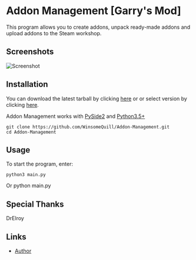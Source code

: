 # Addon Management [Garry's Mod]

This program allows you to create addons, unpack ready-made addons and upload addons to the Steam workshop.

Screenshots
----

![Screenshot](https://i.imgur.com/cuJHJhn.png)


Installation
----

You can download the latest tarball by clicking [here](https://github.com/WinsomeQuill/Addon-Management/releases/download/1.0/AManagement.exe) or or select version by clicking  [here](https://github.com/WinsomeQuill/Addon-Management/releases).

Addon Management works with [PySide2](https://pypi.org/project/PySide2/) and [Python3.5+](https://www.python.org/downloads/)

    git clone https://github.com/WinsomeQuill/Addon-Management.git
    cd Addon-Management

Usage
----

To start the program, enter:

    python3 main.py
Or
    python main.py

Special Thanks
----

DrElroy

Links
----

* [Author](https://steamcommunity.com/id/doshikplayer)
